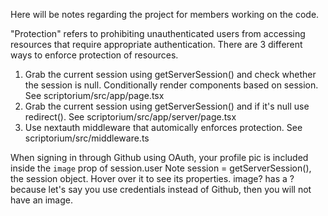 Here will be notes regarding the project for members working on the code.  

"Protection" refers to prohibiting unauthenticated users from accessing resources that require appropriate authentication.
There are 3 different ways to enforce protection of resources.
1) Grab the current session using getServerSession() and check whether the session is null.
Conditionally render components based on session. See scriptorium/src/app/page.tsx
2) Grab the current session using getServerSession() and if it's null use redirect(). See scriptorium/src/app/server/page.tsx
3) Use nextauth middleware that automically enforces protection. See scriptorium/src/middleware.ts

When signing in through Github using OAuth, your profile pic is included inside the `image` prop of session.user
Note session = getServerSession(), the session object.
Hover over it to see its properties.
image? has a ? because let's say you use credentials instead of Github, then you will not have an image.